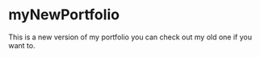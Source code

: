 # myNewPortfolio
This is a new version of my portfolio you can check out my old one if you want to.
